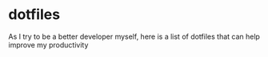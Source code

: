 # dotfiles

As I try to be a better developer myself, here is a list of dotfiles that can help improve my productivity
